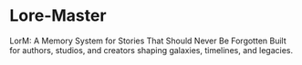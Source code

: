 # Lore-Master
LorM: A Memory System for Stories That Should Never Be Forgotten Built for authors, studios, and creators shaping galaxies, timelines, and legacies.
